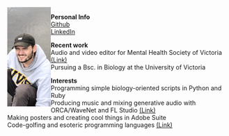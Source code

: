 <img align="left" src="https://raw.githubusercontent.com/alexpinch/alexpinch.github.io/gh-pages/images/me.png" width=100/>

**Personal Info**  
[Github](https://github.com/alexpinch)  
[LinkedIn](https://www.linkedin.com/in/alexpinch/)  

**Recent work**  
Audio and video editor for Mental Health Society of Victoria [(Link)](https://www.youtube.com/channel/UCLASe6vSxNnNJvys95J2eiQ)  
Pursuing a Bsc. in Biology at the University of Victoria
			
**Interests**  
Programming simple biology-oriented scripts in Python and Ruby  
Producing music and mixing generative audio with ORCA/WaveNet and FL Studio [(Link)](https://soundcloud.com/alexpinch/sample-sounds/s-UXw9TEVJt2r?utm_source=clipboard&utm_medium=text&utm_campaign=social_sharing)  
Making posters and creating cool things in Adobe Suite  
Code-golfing and esoteric programming languages [(Link)](https://code.golf/golfers/alexpinch)  
